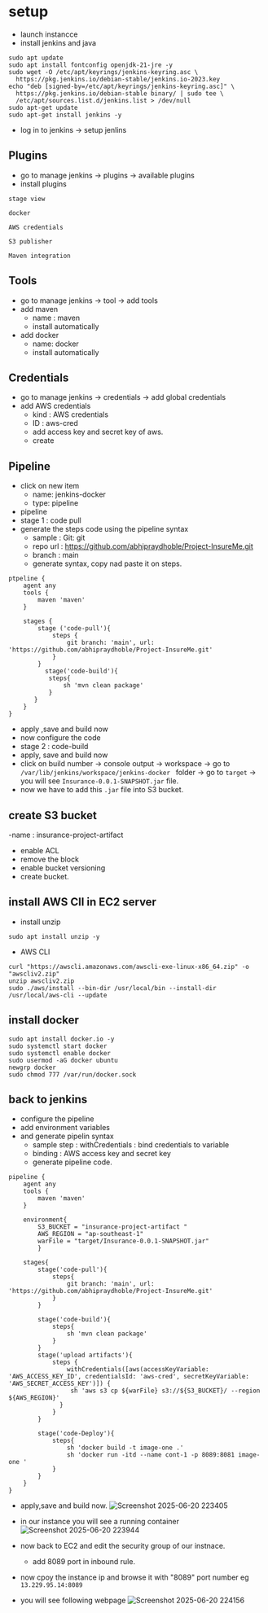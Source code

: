 # setup
- launch instancce
- install jenkins and java
```
sudo apt update
sudo apt install fontconfig openjdk-21-jre -y
sudo wget -O /etc/apt/keyrings/jenkins-keyring.asc \
  https://pkg.jenkins.io/debian-stable/jenkins.io-2023.key
echo "deb [signed-by=/etc/apt/keyrings/jenkins-keyring.asc]" \
  https://pkg.jenkins.io/debian-stable binary/ | sudo tee \
  /etc/apt/sources.list.d/jenkins.list > /dev/null
sudo apt-get update
sudo apt-get install jenkins -y
```
- log in to jenkins -> setup jenlins
## Plugins 
- go to manage jenkins -> plugins -> available plugins
- install plugins
```
stage view
```

```
docker
```
```
AWS credentials
```
```
S3 publisher
```
```
Maven integration
```
## Tools 
- go to manage jenkins -> tool -> add tools
- add maven
   - name : maven
   - install automatically
- add docker
   - name: docker
   - install automatically
## Credentials
- go to manage jenkins -> credentials -> add global credentials
- add AWS credentials
   - kind : AWS credentials
   - ID : aws-cred
   - add access key and secret key of aws.
   -  create
## Pipeline
- click on new item
   - name: jenkins-docker
   - type: pipeline 
- pipeline
- stage 1 : code pull
- generate the steps code using the pipeline syntax
   - sample : Git: git
   - repo url : https://github.com/abhipraydhoble/Project-InsureMe.git
   - branch : main
   - generate syntax, copy nad paste it on steps. 
```
ptpeline {
    agent any
    tools {
        maven 'maven'
    }
    
    stages {
        stage ('code-pull'){
            steps {
                git branch: 'main', url: 'https://github.com/abhipraydhoble/Project-InsureMe.git'
            }
        }
          stage('code-build'){
           steps{
               sh 'mvn clean package'
           }
       }
    }
}
```
- apply ,save and build now
- now configure the code
- stage 2 : code-build
- apply, save and build now
- click on build number -> console output -> workspace -> go to ``/var/lib/jenkins/workspace/jenkins-docker `` folder -> go to ``target`` ->  you will see ``Insurance-0.0.1-SNAPSHOT.jar`` file.
- now we have to add this ``.jar`` file into S3 bucket.
## create S3 bucket
-name : insurance-project-artifact
- enable ACL
- remove the block
- enable bucket versioning
- create bucket.
## install AWS ClI in EC2 server
- install unzip
```
sudo apt install unzip -y
```
- AWS CLI
```
curl "https://awscli.amazonaws.com/awscli-exe-linux-x86_64.zip" -o "awscliv2.zip"
unzip awscliv2.zip
sudo ./aws/install --bin-dir /usr/local/bin --install-dir /usr/local/aws-cli --update
```
 ## install docker 
 ```
sudo apt install docker.io -y
sudo systemctl start docker
sudo systemctl enable docker
sudo usermod -aG docker ubuntu
newgrp docker
sudo chmod 777 /var/run/docker.sock
```
## back to jenkins
- configure the pipeline
- add environment variables
- and generate pipelin syntax
  -  sample step : withCredentials : bind credentials to variable
   - binding : AWS access key and secret key
   - generate pipeline code.
```
pipeline {
    agent any 
    tools {
        maven 'maven'
    }
    
    environment{
        S3_BUCKET = "insurance-project-artifact " 
        AWS_REGION = "ap-southeast-1"
        warFile = "target/Insurance-0.0.1-SNAPSHOT.jar"
        }
    
    stages{
        stage('code-pull'){
            steps{
                git branch: 'main', url: 'https://github.com/abhipraydhoble/Project-InsureMe.git'
            }
        }
        
        stage('code-build'){
            steps{
                sh 'mvn clean package'
            }
        }
        stage('upload artifacts'){
            steps {
                withCredentials([aws(accessKeyVariable: 'AWS_ACCESS_KEY_ID', credentialsId: 'aws-cred', secretKeyVariable: 'AWS_SECRET_ACCESS_KEY')]) {
                 sh 'aws s3 cp ${warFile} s3://${S3_BUCKET}/ --region ${AWS_REGION}'
              }
            }
        }
        
        stage('code-Deploy'){
            steps{
                sh 'docker build -t image-one .'
                sh 'docker run -itd --name cont-1 -p 8089:8081 image-one '
            }
        }
    }
}
```
- apply,save and build now.
![Screenshot 2025-06-20 223405](https://github.com/user-attachments/assets/46aa19a4-39b2-4a71-bfe9-690da526e911)
- in our instance you will see a running container
![Screenshot 2025-06-20 223944](https://github.com/user-attachments/assets/3560ef45-25e1-4584-96b2-ca2fa9031ea6)

- now back to EC2 and edit the security group of our instnace.
   - add 8089 port in inbound rule.
- now cpoy the instance ip and browse it with "8089" port number eg ``13.229.95.14:8089``
- you will see following webpage
![Screenshot 2025-06-20 224156](https://github.com/user-attachments/assets/6322160b-f064-4ca4-b420-9ec65669600b)

